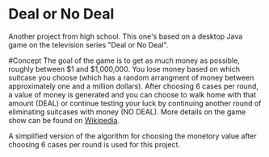 # Deal or No Deal
Another project from high school. This one's based on a desktop Java game on the television series "Deal or No Deal".

#Concept
The goal of the game is to get as much money as possible,  roughly between $1 and $1,000,000. You lose money based on which suitcase you choose (which has a random arrangment of money between approximately one and a million dollars). After choosing 6 cases per round, a value of money is generated and you can choose to walk home with that amount (DEAL)  or continue testing your luck by continuing another round of eliminating suitcases with money (NO DEAL). More details on the game show can be found on <a href="http://en.wikipedia.org/wiki/Deal_or_No_Deal">Wikipedia</a>.

A simplified version of the algorithm for choosing the monetory value after choosing 6 cases per round is used for this project.

